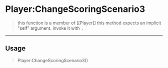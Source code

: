 # Player:ChangeScoringScenario3
> this function is a member of [[Player]]
> this method expects an implicit "self" argument. invoke it with `:`
-----
## Usage
> Player:ChangeScoringScenario3()

